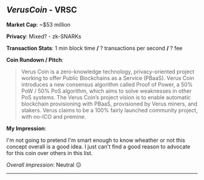
## *VerusCoin* - VRSC

**Market Cap**: ~$53 million

**Privacy**: Mixed? - zk-SNARKs 

**Transaction Stats**: 1 min block time **/** ? transactions per second **/** ? fee

**Coin Rundown / Pitch**: 

> Verus Coin is a zero-knowledge technology, privacy-oriented project working to offer Public Blockchains as a Service (PBaaS). Verus Coin introduces a new consensus algorithm called Proof of Power, a 50% PoW / 50% PoS algorithm, which aims to solve weaknesses in other PoS systems. The Verus Coin’s project vision is to enable automatic blockchain provisioning with PBaaS, provisioned by Verus miners, and stakers. Verus claims to be a 100% fairly launched community project, with no-ICO and premine.

**My Impression**: 

I'm not going to pretend I'm smart enough to know wheather or not this concept overall is a good idea. I just can't find a good reason to advocate for this coin over others in this list.

*Overall impression*: Neutral 😐

---
